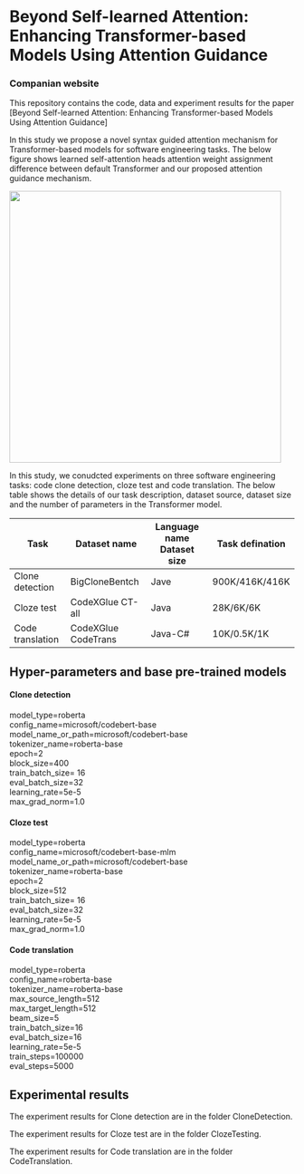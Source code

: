 # Beyond Self-learned Attention: Enhancing Transformer-based Models Using Attention Guidance 
### Companian website 

This repository contains the code, data and experiment results for the paper [Beyond Self-learned Attention: Enhancing Transformer-based Models Using Attention Guidance]

In this study we propose a novel syntax guided attention mechanism for Transformer-based models for software engineering tasks. The below figure shows learned self-attention heads attention weight assignment difference between default Transformer and our proposed attention guidance mechanism.


<img src="https://github.com/Jirigesi/4share/blob/main/figures/ag.png" width="480">

In this study, we conudcted experiments on three software engineering tasks: code clone detection, cloze test and code translation. The below table shows the details of our task description, dataset source, dataset size and the number of parameters in the Transformer model.

| Task | Dataset name | Language name Dataset size | Task defination |
|---|---|---| --- |
| Clone detection | BigCloneBentch | Jave | 900K/416K/416K| Predic whether function pairs are semanctic similar|
| Cloze test | CodeXGlue CT-all | Java | 28K/6K/6K | Predict the missing token in the code |
| Code translation | CodeXGlue CodeTrans| Java-C# | 10K/0.5K/1K | Translate the code from one language to another |

## Hyper-parameters and base pre-trained models  

#### Clone detection
  model_type=roberta <br>
  config_name=microsoft/codebert-base <br>
  model_name_or_path=microsoft/codebert-base <br>
  tokenizer_name=roberta-base <br>
  epoch=2 <br>
  block_size=400 <br>
  train_batch_size= 16 <br>
  eval_batch_size=32 <br>
  learning_rate=5e-5 <br>
  max_grad_norm=1.0 <br>

#### Cloze test
  model_type=roberta <br>
  config_name=microsoft/codebert-base-mlm <br>
  model_name_or_path=microsoft/codebert-base <br>
  tokenizer_name=roberta-base <br>
  epoch=2 <br>
  block_size=512 <br>
  train_batch_size= 16 <br>
  eval_batch_size=32 <br>
  learning_rate=5e-5 <br>
  max_grad_norm=1.0 <br>
  

#### Code translation
  model_type=roberta  <br>
	config_name=roberta-base <br>
	tokenizer_name=roberta-base <br>
	max_source_length=512 <br>
	max_target_length=512 <br>
	beam_size=5 <br>
	train_batch_size=16 <br>
	eval_batch_size=16 <br>
	learning_rate=5e-5 <br>
	train_steps=100000 <br>
	eval_steps=5000 <br>

## Experimental results

The experiment results for Clone detection are in the folder CloneDetection. 

The experiment results for Cloze test are in the folder ClozeTesting.

The experiment results for Code translation are in the folder CodeTranslation.

